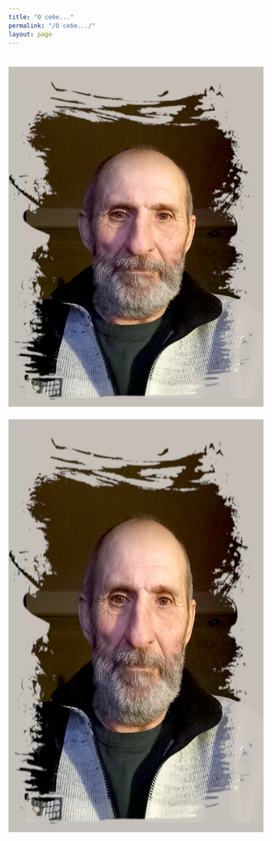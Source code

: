 ```yaml
---
title: "О себе..."
permalink: "/О себе.../"
layout: page
---
```


# ![](/assets/img/20241204-2.jpg)
<img src = "./assets/img/20241204-2.jpg" width = "612" height = "816" alt = "" align = center />